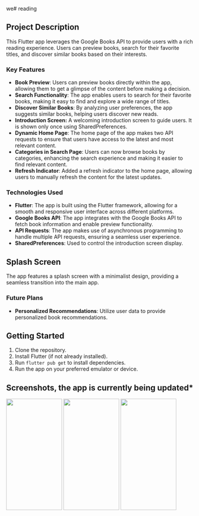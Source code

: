 we# reading

## Project Description

This Flutter app leverages the Google Books API to provide users with a rich reading experience. Users can preview books, search for their favorite titles, and discover similar books based on their interests.

### Key Features

- **Book Preview**: Users can preview books directly within the app, allowing them to get a glimpse of the content before making a decision.
- **Search Functionality**: The app enables users to search for their favorite books, making it easy to find and explore a wide range of titles.
- **Discover Similar Books**: By analyzing user preferences, the app suggests similar books, helping users discover new reads.
- **Introduction Screen:** A welcoming introduction screen to guide users. It is shown only once using SharedPreferences.
- **Dynamic Home Page**: The home page of the app makes two API requests to ensure that users have access to the latest and most relevant content.
- **Categories in Search Page**: Users can now browse books by categories, enhancing the search experience and making it easier to find relevant content.
- **Refresh Indicator**: Added a refresh indicator to the home page, allowing users to manually refresh the content for the latest updates.
 
### Technologies Used

- **Flutter**: The app is built using the Flutter framework, allowing for a smooth and responsive user interface across different platforms.
- **Google Books API**: The app integrates with the Google Books API to fetch book information and enable preview functionality.
- **API Requests**: The app makes use of asynchronous programming to handle multiple API requests, ensuring a seamless user experience.
- **SharedPreferences**: Used to control the introduction screen display.
  
## Splash Screen

The app features a splash screen with a minimalist design, providing a seamless transition into the main app.

### Future Plans

- **Personalized Recommendations**: Utilize user data to provide personalized book recommendations.

## Getting Started

1. Clone the repository.
2. Install Flutter (if not already installed).
3. Run `flutter pub get` to install dependencies.
4. Run the app on your preferred emulator or device.

## Screenshots, the app is currently being updated*
<img src="https://github.com/moelhewehy7/reading/assets/130074772/7f5f530f-4493-43a1-807c-63db3101a798" width="150" height="300">
<img src="https://github.com/moelhewehy7/reading/assets/130074772/f6311e0a-0513-4401-bb43-450b33246412" width="150" height="300">
<img src="https://github.com/moelhewehy7/reading/assets/130074772/76ca6e24-af3e-4e2e-8e47-6c948c2bfe17" width="150" height="300">







